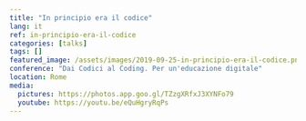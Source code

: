 ```yaml
---
title: "In principio era il codice"
lang: it
ref: in-principio-era-il-codice
categories: [talks]
tags: []
featured_image: /assets/images/2019-09-25-in-principio-era-il-codice.png
conference: "Dai Codici al Coding. Per un'educazione digitale"
location: Rome
media:
  pictures: https://photos.app.goo.gl/TZzgXRfxJ3XYNFo79
  youtube: https://youtu.be/eQuHgryRqPs
---
```

